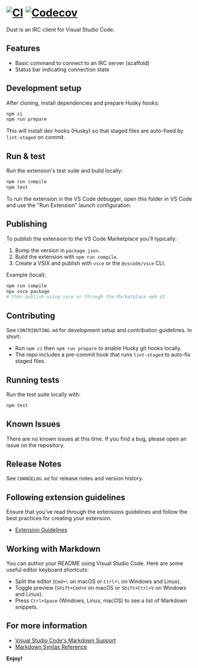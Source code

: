 # [![CI](https://github.com/nocandefense/dustirc/actions/workflows/ci.yml/badge.svg?branch=main)](https://github.com/nocandefense/dustirc/actions/workflows/ci.yml) [![Codecov](https://codecov.io/gh/nocandefense/dustirc/branch/main/graph/badge.svg)](https://codecov.io/gh/nocandefense/dustirc)

Dust is an IRC client for Visual Studio Code.

## Features

- Basic command to connect to an IRC server (scaffold)
- Status bar indicating connection state

## Development setup

After cloning, install dependencies and prepare Husky hooks:

```bash
npm ci
npm run prepare
```

This will install dev hooks (Husky) so that staged files are auto-fixed by `lint-staged` on commit.

## Run & test

Run the extension's test suite and build locally:

```bash
npm run compile
npm test
```

To run the extension in the VS Code debugger, open this folder in VS Code and use the "Run Extension" launch configuration.

## Publishing

To publish the extension to the VS Code Marketplace you'll typically:

1. Bump the version in `package.json`.
2. Build the extension with `npm run compile`.
3. Create a VSIX and publish with `vsce` or the `@vscode/vsce` CLI.

Example (local):

```bash
npm run compile
npx vsce package
# then publish using vsce or through the Marketplace web UI
```

## Contributing

See `CONTRIBUTING.md` for development setup and contribution guidelines. In short:

- Run `npm ci` then `npm run prepare` to enable Husky git hooks locally.
- The repo includes a pre-commit hook that runs `lint-staged` to auto-fix staged files.

## Running tests

Run the test suite locally with:

```bash
npm test
```

## Known Issues

There are no known issues at this time. If you find a bug, please open an issue on the repository.

## Release Notes

See `CHANGELOG.md` for release notes and version history.

## Following extension guidelines

Ensure that you've read through the extensions guidelines and follow the best practices for creating your extension.

- [Extension Guidelines](https://code.visualstudio.com/api/references/extension-guidelines)

## Working with Markdown

You can author your README using Visual Studio Code. Here are some useful editor keyboard shortcuts:

- Split the editor (`Cmd+\` on macOS or `Ctrl+\` on Windows and Linux).
- Toggle preview (`Shift+Cmd+V` on macOS or `Shift+Ctrl+V` on Windows and Linux).
- Press `Ctrl+Space` (Windows, Linux, macOS) to see a list of Markdown snippets.

## For more information

- [Visual Studio Code's Markdown Support](http://code.visualstudio.com/docs/languages/markdown)
- [Markdown Syntax Reference](https://help.github.com/articles/markdown-basics/)

**Enjoy!**
